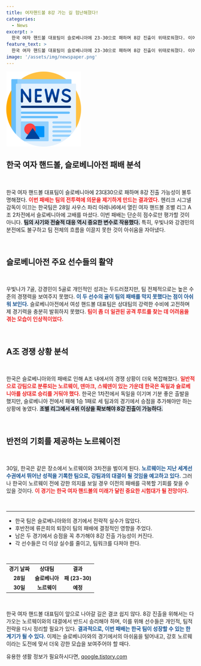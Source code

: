 ```yaml
---
title: 여자핸드볼 8강 가는 길 험난해졌다!
categories:
  - News
excerpt: >
  한국 여자 핸드볼 대표팀이 슬로베니아에 23-30으로 패하며 8강 진출이 위태로워졌다. 이어 만나는 강호 노르웨이와의 3차전에서 반전을 노릴 수 있을까?
feature_text: >
  한국 여자 핸드볼 대표팀이 슬로베니아에 23-30으로 패하며 8강 진출이 위태로워졌다. 이어 만나는 강호 노르웨이와의 3차전에서 반전을 노릴 수 있을까?
image: '/assets/img/newspaper.png'
---
```


<p><img src="/assets/img/newspaper.png" alt="kimp 속보" /></p>

<h2 data-ke-size="size26">한국 여자 핸드볼, 슬로베니아전 패배 분석</h2>

<p data-ke-size="size16">&nbsp;</p>

<p>한국 여자 핸드볼 대표팀이 슬로베니아에 23대30으로 패하며 8강 진출 가능성이 불투명해졌다. <b><span style="color: #ee2323;">이번 패배는 팀의 전투력에 의문을 제기하게 만드는 결과였다.</span></b> 헨리크 시그넬 감독이 이끄는 한국팀은 28일 사우스 파리 아레나6에서 열린 여자 핸드볼 조별 리그 A조 2차전에서 슬로베니아에 고배를 마셨다. 이번 패배는 단순히 점수로만 평가할 것이 아니다. <b><span style="background-color: #21538527;">팀의 사기와 전술적 대응 역시 중요한 변수로 작용했다.</span></b> 특히, 우빛나와 강경민의 분전에도 불구하고 팀 전체의 흐름을 이끌지 못한 것이 아쉬움을 자아냈다. </p>

<p data-ke-size="size16">&nbsp;</p>

<h2 data-ke-size="size26">슬로베니아전 주요 선수들의 활약</h2>

<p data-ke-size="size16">&nbsp;</p>

<p>우빛나가 7골, 강경민이 5골로 개인적인 성과는 두드러졌지만, 팀 전체적으로는 높은 수준의 경쟁력을 보여주지 못했다. <b><span style="color: #1a5490;">이 두 선수의 골이 팀의 패배를 막지 못했다는 점이 아쉬워 보인다.</span></b> 슬로베니아전에서 여성 핸드볼 대표팀은 상대팀의 강력한 수비에 고전하며 제 경기력을 충분히 발휘하지 못했다. <b><span style="color: #ee2323;">팀이 좀 더 일관된 공격 루트를 찾는 데 어려움을 겪는 모습이 인상적이었다.</span></b></p>

<p data-ke-size="size16">&nbsp;</p>

<h2 data-ke-size="size26">A조 경쟁 상황 분석</h2>

<p data-ke-size="size16">&nbsp;</p>

<p>한국은 슬로베니아와의 패배로 인해 A조 내에서의 경쟁 상황이 더욱 복잡해졌다. <b><span style="color: #ee2323;">일반적으로 강팀으로 분류되는 노르웨이, 덴마크, 스웨덴이 있는 가운데 한국은 독일과 슬로베니아를 상대로 승리를 거둬야 했다.</span></b> 한국은 1차전에서 독일을 이기며 기분 좋은 출발을 했지만, 슬로베니아 전에서 패해 1승 1패로 세 팀과의 경기에서 승점을 추가해야만 하는 상황에 놓였다. <b><span style="background-color: #21538527;">조별 리그에서 4위 이상을 확보해야 8강 진출이 가능하다.</span></b></p>

<p data-ke-size="size16">&nbsp;</p>

<h2 data-ke-size="size26">반전의 기회를 제공하는 노르웨이전</h2>

<p data-ke-size="size16">&nbsp;</p>

<p>30일, 한국은 같은 장소에서 노르웨이와 3차전을 벌이게 된다. <b><span style="color: #1a5490;">노르웨이는 지난 세계선수권에서 뛰어난 성적을 기록한 팀으로, 강팀과의 대결이 될 것임을 예고하고 있다.</span></b> 그러나 한국이 노르웨이 전에 강한 의지를 보일 경우 이전의 패배를 극복할 기회를 찾을 수 있을 것이다. <b><span style="color: #ee2323;">이 경기는 한국 여자 핸드볼의 미래가 달린 중요한 시험대가 될 전망이다.</span></b></p>

<p data-ke-size="size16">&nbsp;</p>

<hr>

<ul>
  <li>한국 팀은 슬로베니아와의 경기에서 전략적 실수가 많았다.</li>
  <li>후반전에 류은희의 퇴장이 팀의 패배에 결정적인 영향을 주었다.</li>
  <li>남은 두 경기에서 승점을 꼭 추가해야 8강 진출 가능성이 커진다.</li>
  <li>각 선수들은 더 이상 실수를 줄이고, 팀워크를 다져야 한다.</li>
</ul>

<p data-ke-size="size16">&nbsp;</p>

<table>
  <tr>
    <td style="text-align: center; height: 17px;"><b>경기 날짜</b></td>
    <td style="text-align: center; height: 17px;"><b>상대팀</b></td>
    <td style="text-align: center; height: 17px;"><b>결과</b></td>
  </tr>
  <tr>
    <td style="text-align: center; height: 17px;"><b>28일</b></td>
    <td style="text-align: center; height: 17px;"><b>슬로베니아</b></td>
    <td style="text-align: center; height: 17px;"><b>패 (23-30)</b></td>
  </tr>
  <tr>
    <td style="text-align: center; height: 17px;"><b>30일</b></td>
    <td style="text-align: center; height: 17px;"><b>노르웨이</b></td>
    <td style="text-align: center; height: 17px;"><b>예정</b></td>
  </tr>
</table>

<p data-ke-size="size16">&nbsp;</p>

<p>한국 여자 핸드볼 대표팀이 앞으로 나아갈 길은 결코 쉽지 않다. 8강 진출을 위해서는 다가오는 노르웨이와의 대결에서 반드시 승리해야 하며, 이를 위해 선수들은 개인적, 팀적 전략을 다시 정리할 필요가 있다. <b><span style="color: #1a5490;">결과적으로, 이번 패배는 한국 팀이 성장할 수 있는 한 계기가 될 수 있다.</span></b> 이제는 슬로베니아와의 경기에서의 아쉬움을 털어내고, 강호 노르웨이라는 도전에 맞서 더욱 강한 모습을 보여주어야 할 때다.</p>
유용한 생활 정보가 필요하시다면, <a href="https://qoogle.tistory.com" rel="dofollow">qoogle.tistory.com</a>


